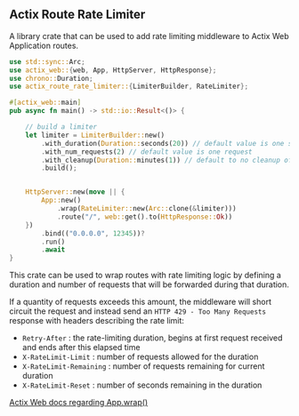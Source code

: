 ## Actix Route Rate Limiter

A library crate that can be used to add rate limiting middleware to Actix Web Application routes.

```rust
use std::sync::Arc;
use actix_web::{web, App, HttpServer, HttpResponse};
use chrono::Duration;
use actix_route_rate_limiter::{LimiterBuilder, RateLimiter};

#[actix_web::main]
pub async fn main() -> std::io::Result<()> {

    // build a limiter
    let limiter = LimiterBuilder::new()
        .with_duration(Duration::seconds(20)) // default value is one second
        .with_num_requests(2) // default value is one request
        .with_cleanup(Duration::minutes(1)) // default to no cleanup of stale entries
        .build();


    HttpServer::new(move || {
        App::new()
            .wrap(RateLimiter::new(Arc::clone(&limiter)))
            .route("/", web::get().to(HttpResponse::Ok))
    })
        .bind(("0.0.0.0", 12345))?
        .run()
        .await
}
```

This crate can be used to wrap routes with rate limiting logic by defining a duration
and number of requests that will be forwarded during that duration.

If a quantity of requests exceeds this amount, the middleware will short circuit the request and instead send an `HTTP 429 - Too Many Requests` response with headers describing the rate limit:
- `Retry-After` :  the rate-limiting duration, begins at first request received and ends after this elapsed time
- `X-RateLimit-Limit` : number of requests allowed for the duration
- `X-RateLimit-Remaining` : number of requests remaining for current duration
- `X-RateLimit-Reset` : number of seconds remaining in the duration

[Actix Web docs regarding App.wrap()](https://docs.rs/actix-web/latest/actix_web/struct.App.html#method.wrap)
